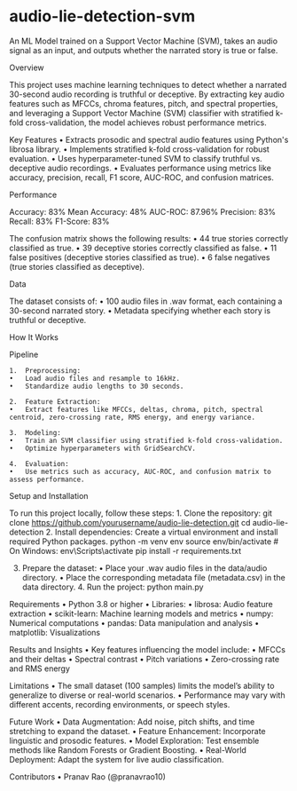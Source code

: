 # audio-lie-detection-svm
An ML Model trained on a Support Vector Machine (SVM), takes an audio signal as an input, and outputs whether the narrated story is true or false.


Overview

This project uses machine learning techniques to detect whether a narrated 30-second audio recording is truthful or deceptive. By extracting key audio features such as MFCCs, chroma features, pitch, and spectral properties, and leveraging a Support Vector Machine (SVM) classifier with stratified k-fold cross-validation, the model achieves robust performance metrics.

Key Features
	•	Extracts prosodic and spectral audio features using Python's librosa library.
	•	Implements stratified k-fold cross-validation for robust evaluation.
	•	Uses hyperparameter-tuned SVM to classify truthful vs. deceptive audio recordings.
	•	Evaluates performance using metrics like accuracy, precision, recall, F1 score, AUC-ROC, and confusion matrices.

 Performance

Accuracy:	83%
Mean Accuracy: 48%
AUC-ROC:	87.96%
Precision:	83%
Recall:	83%
F1-Score:	83%

The confusion matrix shows the following results:
	•	44 true stories correctly classified as true.
	•	39 deceptive stories correctly classified as false.
	•	11 false positives (deceptive stories classified as true).
	•	6 false negatives (true stories classified as deceptive).


 Data

The dataset consists of:
	•	100 audio files in .wav format, each containing a 30-second narrated story.
	•	Metadata specifying whether each story is truthful or deceptive.



 How It Works

Pipeline

	1.	Preprocessing:
	•	Load audio files and resample to 16kHz.
	•	Standardize audio lengths to 30 seconds.
 
	2.	Feature Extraction:
	•	Extract features like MFCCs, deltas, chroma, pitch, spectral centroid, zero-crossing rate, RMS energy, and energy variance.
 
	3.	Modeling:
	•	Train an SVM classifier using stratified k-fold cross-validation.
	•	Optimize hyperparameters with GridSearchCV.
 
	4.	Evaluation:
	•	Use metrics such as accuracy, AUC-ROC, and confusion matrix to assess performance.


 Setup and Installation

To run this project locally, follow these steps:
	1.	Clone the repository:
         git clone https://github.com/yourusername/audio-lie-detection.git
         cd audio-lie-detection
  2.	Install dependencies:
        Create a virtual environment and install required Python packages.
        python -m venv env
        source env/bin/activate   # On Windows: env\Scripts\activate
        pip install -r requirements.txt

  3.	Prepare the dataset:
	      •	Place your .wav audio files in the data/audio directory.
	      •	Place the corresponding metadata file (metadata.csv) in the data directory.
	4.	Run the project:
        python main.py


  Requirements
	•	Python 3.8 or higher
	•	Libraries:
	•	librosa: Audio feature extraction
	•	scikit-learn: Machine learning models and metrics
	•	numpy: Numerical computations
	•	pandas: Data manipulation and analysis
	•	matplotlib: Visualizations


 Results and Insights
  •	Key features influencing the model include:
	•	MFCCs and their deltas
	•	Spectral contrast
	•	Pitch variations
	•	Zero-crossing rate and RMS energy

Limitations
	•	The small dataset (100 samples) limits the model’s ability to generalize to diverse or real-world scenarios.
	•	Performance may vary with different accents, recording environments, or speech styles.

 Future Work
	•	Data Augmentation: Add noise, pitch shifts, and time stretching to expand the dataset.
	•	Feature Enhancement: Incorporate linguistic and prosodic features.
	•	Model Exploration: Test ensemble methods like Random Forests or Gradient Boosting.
	•	Real-World Deployment: Adapt the system for live audio classification.


 Contributors
	•	Pranav Rao (@pranavrao10)
        
